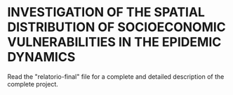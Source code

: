 # INVESTIGATION OF THE SPATIAL DISTRIBUTION OF SOCIOECONOMIC VULNERABILITIES IN THE EPIDEMIC DYNAMICS

Read the "relatorio-final" file for a complete and detailed description of the complete project.

